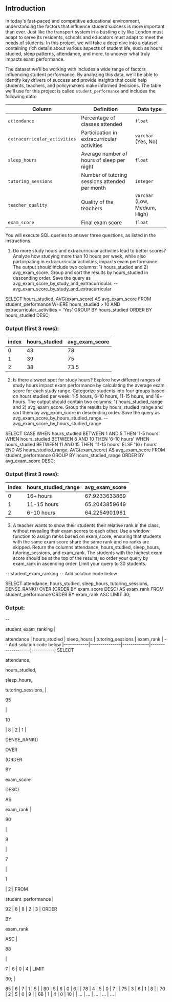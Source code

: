 ## Introduction

In today's fast-paced and competitive educational environment, understanding the factors that influence student success is more important than ever. Just like the transport system in a bustling city like London must adapt to serve its residents, schools and educators must adapt to meet the needs of students. In this project, we will take a deep dive into a dataset containing rich details about various aspects of student life, such as hours studied, sleep patterns, attendance, and more, to uncover what truly impacts exam performance.

The dataset we'll be working with includes a wide range of factors influencing student performance. By analyzing this data, we'll be able to identify key drivers of success and provide insights that could help students, teachers, and policymakers make informed decisions. The table we'll use for this project is called `student_performance` and includes the following data:


| Column                   | Definition                                                      | Data type             |
|--------------------------|-----------------------------------------------------------------|-----------------------|
| `attendance`              | Percentage of classes attended                                  |     `float`               |
| `extracurricular_activities` | Participation in extracurricular activities                   |     `varchar` (Yes, No)    |
| `sleep_hours`             | Average number of hours of sleep per night                      |     `float`               |
| `tutoring_sessions`       | Number of tutoring sessions attended per month                  |     `integer`             |
| `teacher_quality`         | Quality of the teachers                                         |     `varchar` (Low, Medium, High) |
| `exam_score`              | Final exam score                                                |     `float`               |

You will execute SQL queries to answer three questions, as listed in the instructions.

1. Do more study hours and extracurricular activities lead to better scores? Analyze how studying more than 10 hours per week, while also participating in extracurricular activities, impacts exam performance. The output should include two columns: 1) hours_studied and 2) avg_exam_score. Group and sort the results by hours_studied in descending order. Save the query as avg_exam_score_by_study_and_extracurricular.
-- avg_exam_score_by_study_and_extracurricular

SELECT hours_studied, AVG(exam_score) AS avg_exam_score
FROM student_performance
WHERE  hours_studied > 10 
	AND extracurricular_activities = 'Yes'
GROUP BY hours_studied
ORDER BY hours_studied DESC;

### Output (first 3 rows):

index | hours_studied | avg_exam_score |
------|---------------|----------------|
0     | 43            | 78             |
1     | 39            | 75             |
2     | 38            | 73.5           |

2. Is there a sweet spot for study hours? Explore how different ranges of study hours impact exam performance by calculating the average exam score for each study range. Categorize students into four groups based on hours studied per week: 1-5 hours, 6-10 hours, 11-15 hours, and 16+ hours. The output should contain two columns: 1) hours_studied_range and 2) avg_exam_score. Group the results by hours_studied_range and sort them by avg_exam_score in descending order. Save the query as avg_exam_score_by_hours_studied_range.
-- avg_exam_score_by_hours_studied_range
 
SELECT 
	CASE 
		WHEN hours_studied BETWEEN 1 AND 5 THEN '1-5 hours'
	 	WHEN hours_studied BETWEEN 6 AND 10 THEN '6-10 hours'
	 	WHEN hours_studied BETWEEN 11 AND 15 THEN '11-15 hours'
		ELSE '16+ hours'
	END AS hours_studied_range,
	AVG(exam_score) AS avg_exam_score
FROM student_performance
GROUP BY hours_studied_range
ORDER BY avg_exam_score DESC;

### Output (first 3 rows):

index | hours_studied_range | avg_exam_score |
------|---------------------|----------------|
0     | 16+ hours           | 67.9233633869  |
1     | 11-15 hours         | 65.2043859649  |
2     | 6-10 hours          | 64.2254901961  |

3. A teacher wants to show their students their relative rank in the class, without revealing their exam scores to each other. Use a window function to assign ranks based on exam_score, ensuring that students with the same exam score share the same rank and no ranks are skipped. Return the columns attendance, hours_studied, sleep_hours, tutoring_sessions, and exam_rank. The students with the highest exam score should be at the top of the results, so order your query by exam_rank in ascending order. Limit your query to 30 students.

-- student_exam_ranking
-- Add solution code below

SELECT attendance, hours_studied, sleep_hours, tutoring_sessions,
	DENSE_RANK() OVER (ORDER BY exam_score DESC) AS exam_rank
FROM student_performance
ORDER BY exam_rank ASC
LIMIT 30;

### Output:

--
 
student_exam_ranking
|
 
attendance | hours_studied | sleep_hours | tutoring_sessions | exam_rank |
-- Add solution code below 
|------------|---------------|-------------|-------------------|-----------|
SELECT
     
attendance,
     
hours_studied,
      
sleep_hours,
       
tutoring_sessions,
|
     
95
     
|
      
10
       
|      8      |         2         |     1     |
     
DENSE_RANK()
     
OVER
       
(ORDER
       
BY
      
exam_score
      
DESC)
         
AS
         
exam_rank
|
     
90
     
|
       
9
       
|
      
7
      
|
         
1
         
|     2     |
FROM
     
student_performance
|
     
92     |       8       |      8      |         2         |     3     |
ORDER
     
BY
     
exam_rank
       
ASC
|
     
88
     
|
       
7       |      6      |         0         |     4     |
LIMIT
     
30;
|
     
85     |       6       |      7      |         1         |     5     |
|     80     |       5       |      6      |         0         |     6     |
|     78     |       4       |      5      |         0         |     7     |
|     75     |       3       |      6      |         1         |     8     |
|     70     |       2       |      5      |         0         |     9     |
|     68     |       1       |      4      |         0         |    10     |
|    ...     |      ...      |     ...     |        ...        |    ...    |